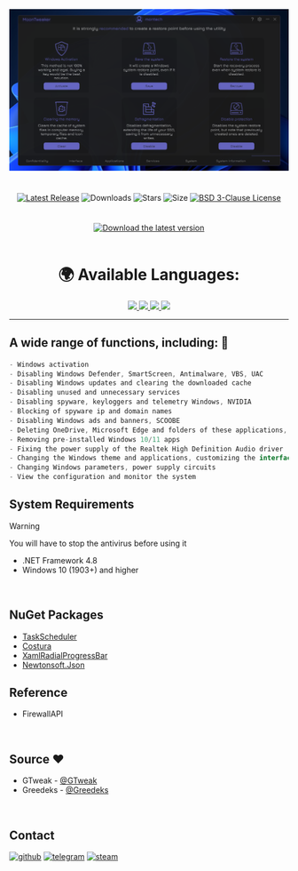 <div align="center">
<img src="https://github.com/XMontech1337X/MoonTweaker/blob/main/.github/Preview-en.png"/><br/><br/>
 
<div align="center" style="margin: 20px 0; text-align: center;">
 
[![Latest Release](https://img.shields.io/github/v/release/XMontech1337X/MoonTweaker?style=for-the-badge&color=179962)](https://github.com/Greedeks/GTweak/releases/latest)
![Downloads](https://img.shields.io/github/downloads/XMontech1337X/MoonTweaker/total.svg?style=for-the-badge&color=1982a5)
![Stars](https://img.shields.io/github/stars/XMontech1337X/MoonTweaker?style=for-the-badge&color=179962)
![Size](https://img.shields.io/github/repo-size/XMontech1337X/MoonTweaker?style=for-the-badge&color=1982a5)
[![BSD 3-Clause License](https://img.shields.io/badge/License-BSD%203--Clause-yellow.svg?style=for-the-badge&color=179962)](https://github.com/XMontech1337X/MoonTweaker/blob/main/LICENSE)
</div>

<br/><a href="https://github.com/XMontech1337X/MoonTweaker/releases/latest/download/MoonTweaker.exe"><img src="https://github.com/user-attachments/assets/0c2f2947-6d63-46b3-9933-8e72a8b45ed3" width="260" height="68" alt="Download the latest version"></a><br/><br/>

<!-- language --> 
<div align="center">
  <h1>🌍 Available Languages:</h1>
  <a href="https://github.com/XMontech1337X/MoonTweaker/blob/main/README.md">
    <img src="https://hatscripts.github.io/circle-flags/flags/us.svg" width="40">
  </a>
  <a href="https://github.com/XMontech1337X/MoonTweaker/blob/main/README-ko.md">
    <img src="https://hatscripts.github.io/circle-flags/flags/kr.svg" width="40">
  </a>
  <a href="https://github.com/XMontech1337X/MoonTweaker/blob/main/README-ru.md">
    <img src="https://hatscripts.github.io/circle-flags/flags/ru.svg" width="40">
  </a>
  <a href="https://github.com/XMontech1337X/MoonTweaker/blob/main/README-uk.md">
    <img src="https://hatscripts.github.io/circle-flags/flags/ua.svg" width="40">
  </a>
</div>
</div>

---
<h2> A wide range of functions, including: 🔩</h2>

```c#
- Windows activation
- Disabling Windows Defender, SmartScreen, Antimalware, VBS, UAC 
- Disabling Windows updates and clearing the downloaded cache
- Disabling unused and unnecessary services 
- Disabling spyware, keyloggers and telemetry Windows, NVIDIA
- Blocking of spyware ip and domain names
- Disabling Windows ads and banners, SCOOBE
- Deleting OneDrive, Microsoft Edge and folders of these applications, Cortana, widgets
- Removing pre-installed Windows 10/11 apps
- Fixing the power supply of the Realtek High Definition Audio driver
- Changing the Windows theme and applications, customizing the interface
- Changing Windows parameters, power supply circuits
- View the configuration and monitor the system
```
## System Requirements
> [!WARNING]  
> You will have to stop the antivirus before using it

- .NET Framework 4.8
- Windows 10 (1903+) and higher 

</br>

## NuGet Packages
- [TaskScheduler](https://www.nuget.org/packages/TaskScheduler/)
- [Costura](https://github.com/Fody/Costura)
- [XamlRadialProgressBar](https://www.nuget.org/packages/XamlRadialProgressBar)
- [Newtonsoft.Json](https://www.nuget.org/packages/Newtonsoft.Json/13.0.2-beta1)

## Reference
- FirewallAPI

</br>

## Source ❤️ 
- GTweak - [@GTweak](https://github.com/Greedeks/GTweak)
- Greedeks - [@Greedeks](https://github.com/Greedeks)

</br>

## Contact
[![github](https://img.shields.io/badge/Github-gray?style=for-the-badge&logo=github&logoColor=white)](https://github.com/XMontech1337X)
[![telegram](https://img.shields.io/badge/Telegram-1DA1F2?style=for-the-badge&logo=telegram&logoColor=white)](https://t.me/XMontech1337X)
[![steam](https://img.shields.io/badge/STEAM-042430?style=for-the-badge&logo=steam&logoColor=white)](https://steamcommunity.com/id/XMontech1337X)
